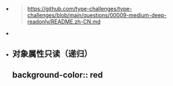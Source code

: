 - > https://github.com/type-challenges/type-challenges/blob/main/questions/00009-medium-deep-readonly/README.zh-CN.md
-
- ## 对象属性只读（递归）
  background-color:: red
	-